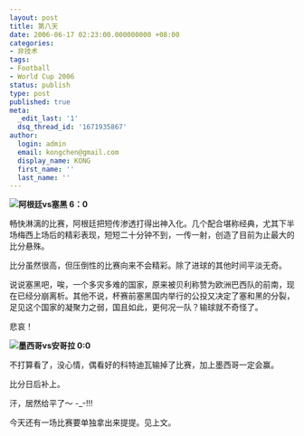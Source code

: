 ```yaml
---
layout: post
title: 第八天
date: 2006-06-17 02:23:00.000000000 +08:00
categories:
- 非技术
tags:
- Football
- World Cup 2006
status: publish
type: post
published: true
meta:
  _edit_last: '1'
  dsq_thread_id: '1671935867'
author:
  login: admin
  email: kongchen@gmail.com
  display_name: KONG
  first_name: ''
  last_name: ''
---
```

**![](assets/soccerball.gif)阿根廷vs塞黑 6：0**

畅快淋漓的比赛，阿根廷把短传渗透打得出神入化。几个配合堪称经典，尤其下半场梅西上场后的精彩表现，短短二十分钟不到，一传一射，创造了目前为止最大的比分悬殊。

比分虽然很高，但压倒性的比赛向来不会精彩。除了进球的其他时间平淡无奇。

说说塞黑吧，唉，一个多灾多难的国家，原来被贝利称赞为欧洲巴西队的前南，现在已经分崩离析。其他不说，杯赛前塞黑国内举行的公投又决定了塞和黑的分裂，足见这个国家的凝聚力之弱，国且如此，更何况一队？输球就不奇怪了。

悲哀！

**![](assets/soccerball.gif)墨西哥vs安哥拉 0:0**

不打算看了，没心情，偶看好的科特迪瓦输掉了比赛，加上墨西哥一定会赢。

比分日后补上。

汗，居然给平了～       -\_-!!! 

今天还有一场比赛要单独拿出来提提。见上文。